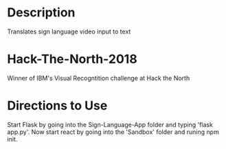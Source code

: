 # Description
Translates sign language video input to text
# Hack-The-North-2018
Winner of IBM's Visual Recogntition challenge at Hack the North
# Directions to Use
Start Flask by going into the Sign-Language-App folder and typing 'flask app.py'.
Now start react by going into the 'Sandbox' folder and runing npm init.
